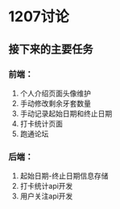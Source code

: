 # 1207讨论

## 接下来的主要任务

### 前端：

1. 个人介绍页面头像维护
2. 手动修改剩余牙套数量
3. 手动记录起始日期和终止日期
4. 打卡统计页面
5. 跑通论坛

### 后端：

1. 起始日期-终止日期信息存储
2. 打卡统计api开发
3. 用户关注api开发

